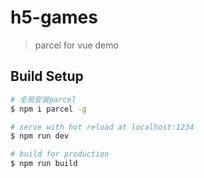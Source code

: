 # h5-games

> parcel for vue demo

## Build Setup

``` bash
# 全局安装parcel
$ npm i parcel -g

# serve with hot reload at localhost:1234
$ npm run dev

# build for production
$ npm run build

```